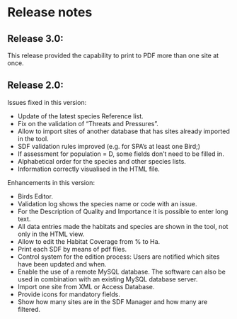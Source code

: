 Release notes
=============

Release 3.0:
------------

This release provided the capability to print to PDF more than one site at once.

Release 2.0:
------------

Issues fixed in this version:

* Update of the latest species Reference list.
* Fix on the validation of “Threats and Pressures”.
* Allow to import sites of another database that has sites already imported in the tool.
* SDF validation rules improved (e.g. for SPA’s at least one Bird;)
* If assessment for population = D, some fields don’t need to be filled in.
* Alphabetical order for the species and other species lists. 
* Information correctly visualised in the HTML file.

Enhancements in this version:

* Birds Editor.
* Validation log shows the species name or code with an issue.
* For the Description of Quality and Importance it is possible to enter long text.
* All data entries made the habitats and species are shown in the tool, not only in the HTML view.
* Allow to edit the Habitat Coverage from % to Ha.
* Print each SDF by means of pdf files.
* Control system for the edition process: Users are notified which sites have been updated and when.
* Enable the use of a remote MySQL database. The software can also be used in combination with an existing MySQL database server.
* Import one site from XML or Access Database.
* Provide icons for mandatory fields.
* Show how many sites are in the SDF Manager and how many are filtered.

